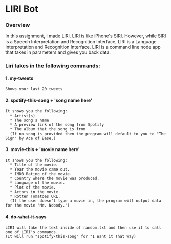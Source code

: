 # LIRI Bot

### Overview
In this assignment, I made LIRI. LIRI is like iPhone's SIRI. However, while SIRI is a Speech Interpretation and Recognition Interface, LIRI is a Language Interpretation and Recognition Interface. LIRI is a command line node app that takes in parameters and gives you back data.

### Liri takes in the following commands:

#### 1. my-tweets 
```
Shows your last 20 tweets
```

#### 2. spotify-this-song + 'song name here' 
```
It shows you the following:
  * Artist(s)
  * The song's name
  * A preview link of the song from Spotify
  * The album that the song is from
  (If no song is provided then the program will default to you to "The Sign" by Ace of Base.)
```

#### 3. movie-this + 'movie name here'
```
It shows you the following: 
  * Title of the movie.
  * Year the movie came out.
  * IMDB Rating of the movie.
  * Country where the movie was produced.
  * Language of the movie.
  * Plot of the movie.
  * Actors in the movie.
  * Rotten Tomatoes URL.
  (If the user doesn't type a movie in, the program will output data for the movie 'Mr. Nobody.')
```  
  
#### 4. do-what-it-says
```
LIRI will take the text inside of random.txt and then use it to call one of LIRI's commands.
(It will run "spotify-this-song" for "I Want it That Way)
```
